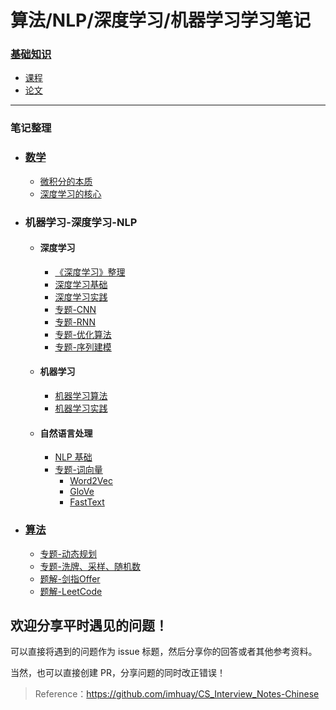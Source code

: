 算法/NLP/深度学习/机器学习学习笔记
===
### [基础知识](./资源推荐)

- [课程](./资源推荐/课程推荐.md)
- [论文](./资源推荐/经典论文)

-----

### 笔记整理

- ### [数学](./数学)
  
  - [微积分的本质](./数学/B-微积分的本质.md)
  - [深度学习的核心](./数学/B-深度学习的核心.md)
- ### 机器学习-深度学习-NLP
  
  - #### 深度学习
    
    - [《深度学习》整理](./深度学习/《深度学习》整理.md)
    - [深度学习基础](./深度学习/A-深度学习基础.md)
    - [深度学习实践](./深度学习/A-深度学习实践.md)
    - [专题-CNN](./深度学习/B-专题-CNN.md)
    - [专题-RNN](./深度学习/B-专题-RNN.md)
    - [专题-优化算法](./深度学习/C-专题-优化算法.md)
    - [专题-序列建模](./深度学习/C-专题-序列建模.md)
  - #### 机器学习
    
    - [机器学习算法](./机器学习/A-机器学习算法.md)
    - [机器学习实践](./机器学习/A-机器学习实践.md)
  - #### 自然语言处理
    
    - [NLP 基础](./自然语言处理/A-自然语言处理基础.md)
    - [专题-词向量](./自然语言处理/B-专题-词向量.md)
      - [Word2Vec](./自然语言处理/B-专题-词向量.md#word2vec)
      - [GloVe](./自然语言处理/B-专题-词向量.md#glove)
      - [FastText](./自然语言处理/B-专题-词向量.md#fasttext)
- ### [算法](./算法)
  
  - [专题-动态规划](./算法/专题-B-动态规划.md)
  - [专题-洗牌、采样、随机数](./算法/专题-C-洗牌、采样、随机数.md)
  - [题解-剑指Offer](./算法/题解-剑指Offer.md)
  - [题解-LeetCode](./算法/题解-剑指Offer.md)


欢迎分享平时遇见的问题！
---
可以直接将遇到的问题作为 issue 标题，然后分享你的回答或者其他参考资料。

当然，也可以直接创建 PR，分享问题的同时改正错误！

> Reference：https://github.com/imhuay/CS_Interview_Notes-Chinese